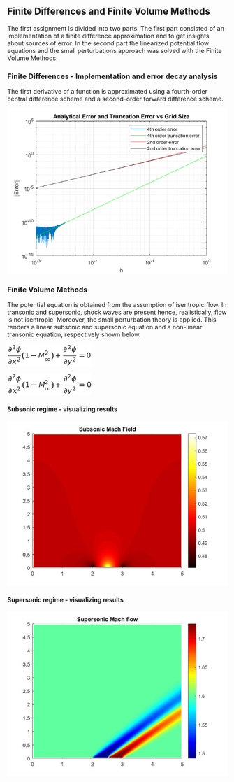 ## Finite Differences and Finite Volume Methods
The first assignment is divided into two parts. The first part consisted of an implementation of a finite difference approximation and to get insights about sources of error. In the second part the linearized potential flow equations and the small perturbations approach was solved with the Finite Volume Methods.

### Finite Differences - Implementation and error decay analysis
The first derivative of a function is approximated using a fourth-order central difference scheme and a second-order forward difference scheme.

![Analytical Error and Truncation Error](https://github.com/josemfsantos97/CFD-2019/blob/main/Homework01/images/finite_diff.png)

### Finite Volume Methods
The potential equation is obtained from the assumption of isentropic flow. In transonic and supersonic, shock waves are present hence, realistically, flow is not isentropic. Moreover, the small perturbation theory is applied. This renders a linear subsonic and supersonic equation and a non-linear transonic
equation, respectively shown below.

![Linear Subsonic and Supersonic](https://github.com/josemfsantos97/CFD-2019/blob/main/Homework01/images/form1.jpg)


![Non-Linear Transonic](https://github.com/josemfsantos97/CFD-2019/blob/main/Homework01/images/form2.jpg)


#### Subsonic regime - visualizing results

![Mach Subsonic](https://github.com/josemfsantos97/CFD-2019/blob/main/Homework01/images/machsub.jpg)

#### Supersonic regime - visualizing results

![Mach Subsonic](https://github.com/josemfsantos97/CFD-2019/blob/main/Homework01/images/machsup.jpg)

